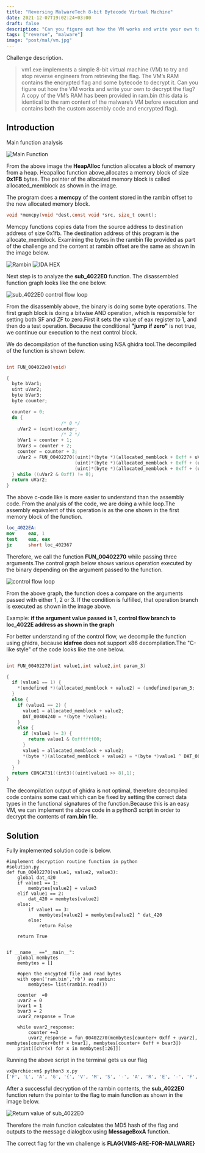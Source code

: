 ```yaml
---
title: "Reversing MalwareTech 8-bit Bytecode Virtual Machine"
date: 2021-12-07T19:02:24+03:00
draft: false
description: "Can you figure out how the VM works and write your own to decrypt the flag?"
tags: ["reverse", "malware"]
image: "post/mal/vm.jpg"
---
```


Challenge description.

> vm1.exe implements a simple 8-bit virtual machine (VM) to try and stop reverse engineers from retrieving the flag. The VM’s RAM contains the encrypted flag and some bytecode to decrypt it. Can you figure out how the VM works and write your own to decrypt the flag? A copy of the VM’s RAM has been provided in ram.bin (this data is identical to the ram content of the malware’s VM before execution and contains both the custom assembly code and encrypted flag).

## Introduction

Main function analysis

![Main Function](post/mal/vmq.png)

From the above image the **HeapAlloc** function allocates a block of memory from a heap. Heapalloc function above,allocates a memory block of size **0x1FB** bytes. The pointer of the allocated memory block is called allocated_memblock as shown in the image.

The program does a **memcpy** of the content stored in the rambin offset to the new allocated memory block.

```c
void *memcpy(void *dest,const void *src, size_t count);
```

Memcpy functions copies data from the source address to destination address of size 0x1fb. The destination address of this program is the allocate_memblock. Examining the bytes in the rambin file provided as part of the challenge and the content at rambin offset are the same as shown in the image below.

![Rambin](post/mal/rambin.png) ![IDA HEX](post/mal/ida_hex.png)

Next step is to analyze the **sub_4022E0** function. The disassembled function graph looks like the one below.

![sub_4022E0 control flow loop](post/mal/vmflow.png)

From the disassembly above, the binary is doing some byte operations. The first graph block is doing a bitwise AND operation, which is responsible for setting both SF and ZF to zero.First it sets the value of eax register to 1, and then do a test operation. Because the conditional **"jump if zero"** is not true, we continue our execution to the next control block.

We do decompilation of the function using NSA ghidra tool.The decompiled of the function is shown below.

```c

int FUN_004022e0(void)

{
  byte bVar1;
  uint uVar2;
  byte bVar3;
  byte counter;

  counter = 0;
  do {
                    /* 0 */
    uVar2 = (uint)counter;
                    /* 2 */
    bVar1 = counter + 1;
    bVar3 = counter + 2;
    counter = counter + 3;
    uVar2 = FUN_00402270((uint)*(byte *)(allocated_memblock + 0xff + uVar2),
                         (uint)*(byte *)(allocated_memblock + 0xff + (uint)bVar1),
                         (uint)*(byte *)(allocated_memblock + 0xff + (uint)bVar3));
  } while ((uVar2 & 0xff) != 0);
  return uVar2;
}
```

The above c-code like is more easier to understand than the assembly code. From the analysis of the code, we are doing a while loop.The assembly equivalent of this operation is as the one shown in the first memory block of the function.

```nasm
loc_4022EA:
mov     eax, 1
test    eax, eax
jz      short loc_402367
```

Therefore, we call the function **FUN_00402270** while passing three arguments.The control graph below shows various operation executed by the binary depending on the argument passed to the function.

![control flow loop](post/mal/vmflow2.png)

From the above graph, the function does a compare on the arguments passed with either 1, 2 or 3. If the condition is fulfilled, that operation branch is executed as shown in the image above.

Example: **if the argument value passed is 1, control flow branch to loc_4022E address as shown in the graph**

For better understanding of the control flow, we decompile the function using ghidra, because **idafree** does not support x86 decompilation.The "C-like style" of the code looks like the one below.

```c

int FUN_00402270(int value1,int value2,int param_3)

{
  if (value1 == 1) {
    *(undefined *)(allocated_memblock + value2) = (undefined)param_3;
  }
  else {
    if (value1 == 2) {
      value1 = allocated_memblock + value2;
      DAT_00404240 = *(byte *)value1;
    }
    else {
      if (value1 != 3) {
        return value1 & 0xffffff00;
      }
      value1 = allocated_memblock + value2;
      *(byte *)(allocated_memblock + value2) = *(byte *)value1 ^ DAT_00404240;
    }
  }
  return CONCAT31((int3)((uint)value1 >> 8),1);
}
```

The decompilation output of ghidra is not optimal, therefore decompiled code contains some cast which can be fixed by setting the correct data types in the functional signatures of the function.Because this is an easy VM, we can implement the above code in a python3 script in order to decrypt the contents of **ram.bin** file.

## Solution

Fully implemented solution code is below.

```python3
#implement decryption routine function in python
#solution.py
def fun_00402270(value1, value2, value3):
    global dat_420
    if value1 == 1:
        membytes[value2] = value3
    elif value1 == 2:
        dat_420 = membytes[value2]
    else:
        if value1 == 3:
            membytes[value2] = membytes[value2] ^ dat_420
        else:
            return False

    return True


if __name__ =="__main__":
    global membytes
    membytes = []

    #open the encypted file and read bytes
    with open('ram.bin','rb') as rambin:
        membytes= list(rambin.read())

    counter  =0
    uvar2 = 0
    bvar1 = 1
    bvar3 = 2
    uvar2_response = True

    while uvar2_response:
        counter +=3
        uvar2_response = fun_00402270(membytes[counter+ 0xff + uvar2], membytes[counter+0xff + bvar1], membytes[counter+ 0xff + bvar3])
    print([chr(x) for x in membytes[:26]])

```

Running the above script in the terminal gets us our flag

```bash
vx@archie:vm$ python3 x.py
['F', 'L', 'A', 'G', '{', 'V', 'M', 'S', '-', 'A', 'R', 'E', '-', 'F', 'O', 'R', '-', 'M', 'A', 'L', 'W', 'A', 'R', 'E', '}', '\x00']
```

After a successful decryption of the rambin contents, the **sub_4022E0** function return the pointer to the flag to main function as shown in the image below.

![Return value of sub_4022E0](post/mal/retflag.png)

Therefore the main function calculates the MD5 hash of the flag and outputs to the message dialogbox using **MessageBoxA** function.

The correct flag for the vm challenge is **FLAG{VMS-ARE-FOR-MALWARE}**
